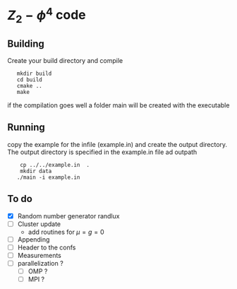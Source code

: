 # $Z_2-\phi^4$ code 
## Building
Create your build directory and compile
```
   mkdir build
   cd build
   cmake ..
   make
```
if the compilation goes well a folder main will be created with the executable

## Running 
copy the example for the infile (example.in) and create the output directory. The output directory is specified in the example.in file ad  outpath
```
    cp ../../example.in  .
    mkdir data
   ./main -i example.in
```

## To do
 - [x] Random number generator randlux
 - [ ] Cluster update
   - add routines for $\mu=g=0$
 - [ ] Appending
 - [ ] Header to the confs
 - [ ] Measurements
 - [ ] parallelization ?
   - [ ] OMP ?
   - [ ] MPI ?

